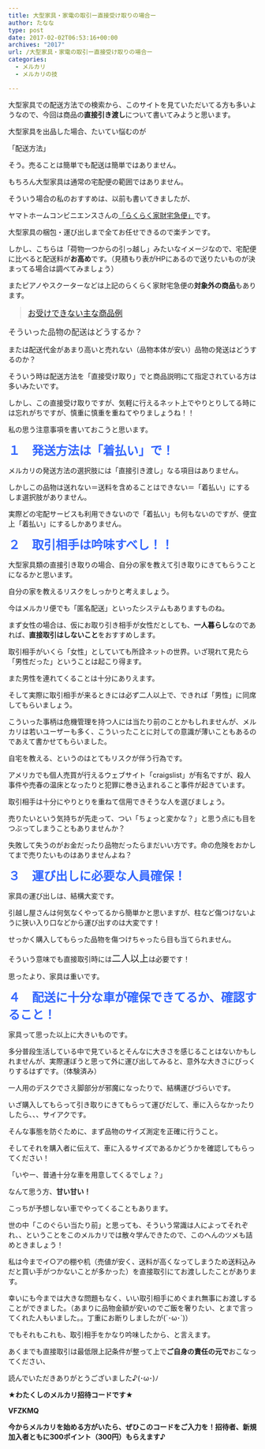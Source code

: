 ```yaml
---
title: 大型家具・家電の取引ー直接受け取りの場合ー
author: たなな
type: post
date: 2017-02-02T06:53:16+00:00
archives: "2017"
url: /大型家具・家電の取引ー直接受け取りの場合ー
categories:
  - メルカリ
  - メルカリの技

---
```

大型家具での配送方法での検索から、このサイトを見ていただいてる方も多いようなので、今回は商品の**直接引き渡し**について書いてみようと思います。

大型家具を出品した場合、たいてい悩むのが

「配送方法」

そう。売ることは簡単でも配送は簡単ではありません。

もちろん大型家具は通常の宅配便の範囲ではありません。

そういう場合の私のおすすめは、以前も書いてきましたが、

ヤマトホームコンビニエンスさんの<a href="http://www.008008.jp/transport/kazai/" target="_blank">「らくらく家財宅急便」</a>です。

大型家具の梱包・運び出しまで全てお任せできるので楽チンです。

しかし、こちらは「荷物一つからの引っ越し」みたいなイメージなので、宅配便に比べると配送料が**お高め**です。（見積もり表がHPにあるので送りたいものが決まってる場合は調べてみましょう）

またピアノやスクーターなどは上記のらくらく家財宅急便の**対象外の商品**もあります。

> <a style="font-size: 16px;" href="http://www.008008.jp/transport/kazai/attention/index.html#noitems" target="_blank">お受けできない主な商品例</a>

<span style="color: #2b2b2b; font-size: 16px;">そういった品物の配送はどうするか？</span>

または配送代金があまり高いと売れない（品物本体が安い）品物の発送はどうするのか？

そういう時は配送方法を「直接受け取り」でと商品説明にて指定されている方は多いみたいです。

しかし、この直接受け取りですが、気軽に行えるネット上でやりとりしてる時には忘れがちですが、慎重に慎重を重ねてやりましょうね！！

私の思う注意事項を書いておこうと思います。

<span style="font-size: 18pt; color: #3366ff;"><strong>１　発送方法は「着払い」で！</strong></span>

メルカリの発送方法の選択肢には「直接引き渡し」なる項目はありません。

しかしこの品物は送れない＝送料を含めることはできない＝「着払い」にするしま選択肢がありません。

実際どの宅配サービスも利用できないので「着払い」も何もないのですが、便宜上「着払い」にするしかありません。

<span style="font-size: 18pt; font-family: 'arial black', sans-serif; color: #3366ff;"><strong>２　取引相手は吟味すべし！！</strong></span>

大型家具類の直接引き取りの場合、自分の家を教えて引き取りにきてもらうことになるかと思います。

自分の家を教えるリスクをしっかりと考えましょう。

今はメルカリ便でも「匿名配送」といったシステムもありますものね。

まず女性の場合は、仮にお取り引き相手が女性だとしても、**一人暮らし**なのであれば、**直接取引はしないこと**をおすすめします。

取引相手がいくら「女性」としていても所詮ネットの世界。いざ現れて見たら「男性だった」ということは起こり得ます。

また男性を連れてくることは十分にありえます。

そして実際に取引相手が来るときには必ず二人以上で、できれば「男性」に同席してもらいましょう。

こういった事柄は危機管理を持つ人には当たり前のことかもしれませんが、メルカリは若いユーザーも多く、こういったことに対しての意識が薄いこともあるのであえて書かせてもらいました。

自宅を教える、というのはとてもリスクが伴う行為です。

アメリカでも個人売買が行えるウェブサイト「craigslist」が有名ですが、殺人事件や売春の温床となったりと犯罪に巻き込まれること事件が起きています。

取引相手は十分にやりとりを重ねて信用できそうな人を選びましょう。

売りたいという気持ちが先走って、つい「ちょっと変かな？」と思う点にも目をつぶってしまうこともありませんか？

失敗して失うのがお金だったり品物だったらまだいい方です。命の危険をおかしてまで売りたいものはありませんよね？

<span style="font-size: 18pt; color: #3366ff;"><strong>３　運び出しに必要な人員確保！</strong></span>

家具の運び出しは、結構大変です。

引越し屋さんは何気なくやってるから簡単かと思いますが、柱など傷つけないように狭い入り口などから運び出すのは大変です！

せっかく購入してもらった品物を傷つけちゃったら目も当てられません。

そういう意味でも直接取引時には<span style="font-size: 14pt;">二人以上</span>は必要です！

思ったより、家具は重いです。

<span style="font-size: 18pt; color: #3366ff;"><strong>４　配送に十分な車が確保できてるか、確認すること！</strong></span>

家具って思った以上に大きいものです。

多分普段生活している中で見ているとそんなに大きさを感じることはないかもしれませんが、実際運ぼうと思って外に運び出してみると、意外な大きさにびっくりするはずです。（体験済み）

一人用のデスクでさえ脚部分が邪魔になったりで、結構運びづらいです。

いざ購入してもらって引き取りにきてもらって運びだして、車に入らなかったりしたら、、、サイアクです。

そんな事態を防ぐために、まず品物のサイズ測定を正確に行うこと。

そしてそれを購入者に伝えて、車に入るサイズであるかどうかを確認してもらってください！

「いやー、普通十分な車を用意してくるでしょ？」

なんて思う方、**甘い甘い！**

こっちが予想しない車でやってくることもあります。

世の中「このぐらい当たり前」と思っても、そういう常識は人によってそれぞれ、、ということをこのメルカリでは散々学んできたので、このへんのツメも詰めときましょう！

私は今までイ○アの棚や机（売値が安く、送料が高くなってしまうため送料込みだと買い手がつかないことが多かった）を直接取引にてお渡ししたことがあります。

幸いにも今までは大きな問題もなく、いい取引相手にめぐまれ無事にお渡しすることができました。（あまりに品物金額が安いのでご飯を奢りたい、とまで言ってくれた人もいました。。丁重にお断りしましたが(´･ω･\`)）

でもそれもこれも、取引相手をかなり吟味したから、と言えます。

あくまでも直接取引は最低限上記条件が整って上で**ご自身の責任の元で**おこなってください、

読んでいただきありがとうございました♪(･ω･)ﾉ

**★わたくしのメルカリ招待コードです★**

**VFZKMQ**

**今からメルカリを始める方がいたら、ぜひこのコードをご入力を！招待者、新規加入者ともに300ポイント（300円）もらえます♪**